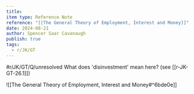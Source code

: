 ```yaml
---
title: 
item type: Reference Note
reference: "[[The General Theory of Employment, Interest and Money]]"
date: 2024-08-21
author: Spencer Saar Cavanaugh
publish: true
tags:
  - r/JK/GT
---
```

#r/JK/GT/Q/unresolved  What does 'disinvestment' mean here? (see [[r-JK-GT-26.1]])


![[The General Theory of Employment, Interest and Money#^6bde0e]]

